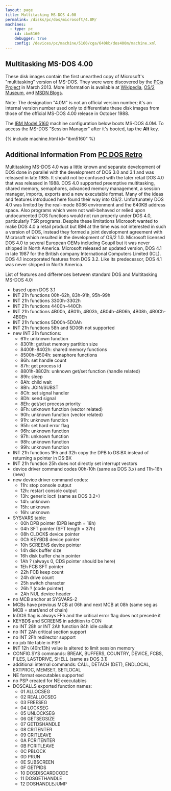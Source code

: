 ```yaml
---
layout: page
title: Multitasking MS-DOS 4.00
permalink: /disks/pc/dos/microsoft/4.0M/
machines:
  - type: pc
    id: ibm5160
    debugger: true
    config: /devices/pc/machine/5160/cga/640kb/dos400m/machine.xml
---
```


Multitasking MS-DOS 4.00
---

These disk images contain the first unearthed copy of Microsoft's "multitasking" version of MS-DOS.
They were were discovered by the [PCjs Project](/docs/about/) in March 2013.
More information is available at
[Wikipedia](http://en.wikipedia.org/wiki/Multi-tasking_MS-DOS_4.0),
[OS/2 Museum](http://www.os2museum.com/wp/?p=1769), and
[MSDN Blogs](http://blogs.msdn.com/b/larryosterman/archive/2004/03/22/94209.aspx).

Note: The designation "4.0M" is not an official version number; it's an internal version number used only to
differentiate these disk images from those of the official MS-DOS 4.00 release in October 1988.

The [IBM Model 5160](/devices/pc/machine/) machine configuration below boots MS-DOS 4.0M.  To access the MS-DOS
"Session Manager" after it's booted, tap the **Alt** key.

{% include machine.html id="ibm5160" %}

Additional Information From [PC DOS Retro](https://sites.google.com/site/pcdosretro/multitaskingdos4)
---

Multitasking MS-DOS 4.0 was a little known and separate development of DOS done in parallel with the development
of DOS 3.0 and 3.1 and was released in late 1985.  It should not be confused with the later retail DOS 4.0 that was
released in 1988.  DOS 4.0 supported preemptive multitasking, shared memory, semaphores, advanced memory management,
a session manager, imports, exports and a new executable format.  Many of the ideas and features introduced here found
their way into OS/2.  Unfortunately DOS 4.0 was limited by the real-mode 8086 environment and the 640KB address space.
Also programs which were not well-behaved or relied upon undocumented DOS functions would not run properly under
DOS 4.0, particularly TSR programs.  Despite these limitations Microsoft wanted to make DOS 4.0 a retail product but
IBM at the time was not interested in such a version of DOS, instead they formed a joint development agreement with
Microsoft which resulted in the development of OS/2 1.0.  Microsoft licensed DOS 4.0 to several European OEMs including
Goupil but it was never shipped in North America.  Microsoft released an updated version, DOS 4.1 in late 1987 for
the British company International Computers Limited (ICL).  DOS 4.1 incorporated features from DOS 3.2.  Like its
predecessor, DOS 4.1 was never shipped in North America.
 
List of features and differences between standard DOS and Multitasking MS-DOS 4.0:

* based upon DOS 3.1
* INT 21h functions 00h-62h, 83h-91h, 95h-99h
* INT 21h functions 3300h-3302h
* INT 21h functions 4400h-440Ch
* INT 21h functions 4B00h, 4B01h, 4B03h, 4B04h-4B06h, 4B08h, 4B0Ch-4B0Eh
* INT 21h functions 5D00h-5D0Ah
* INT 21h functions 58h and 5D06h not supported
* new INT 21h functions:
	* 61h: unknown function
	* 8301h: get/set memory partition size
	* 8400h-8402h: shared memory functions
	* 8500h-8504h: semaphore functions
	* 86h: set handle count
	* 87h: get process id
	* 8801h-8802h: unknown get/set function (handle related)
	* 89h: sleep
	* 8Ah: child wait
	* 8Bh: JOIN/SUBST
	* 8Ch: set signal handler
	* 8Dh: send signal
	* 8Eh: get/set process priority
	* 8Fh: unknown function (vector related)
	* 90h: unknown function (vector related)
	* 91h: unknown function
	* 95h: set hard error flag
	* 96h: unknown function
	* 97h: unknown function
	* 98h: unknown function
	* 99h: unknown function
* INT 21h functions 1Fh and 32h copy the DPB to DS:BX instead of returning a pointer in DS:BX
* INT 21h function 25h does not directly set interrupt vectors
* device driver command codes 00h-10h (same as DOS 3.x) and 11h-16h (new)
* new device driver command codes:
	* 11h: stop console output
	* 12h: restart console output
	* 13h: generic ioctl (same as DOS 3.2+)
	* 14h: unknown
	* 15h: unknown
	* 16h: unknown
* SYSVARS table:
	* 00h DPB pointer (DPB length = 18h)
	* 04h SFT pointer (SFT length = 37h)
	* 08h CLOCK$ device pointer
	* 0Ch KEYBD$ device pointer
	* 10h SCREEN$ device pointer
	* 14h disk buffer size
	* 16h disk buffer chain pointer
	* 1Ah ? (always 0, CDS pointer should be here)
	* 1Eh FCB SFT pointer
	* 22h FCB keep count
	* 24h drive count
	* 25h switch character
	* 26h ? (code pointer)
	* 2Ah NUL device header
* no MCB anchor at SYSVARS-2
* MCBs have previous MCB at 06h and next MCB at 08h (same seg as MCB = start/end of chain)
* InDOS flag is always FFh and the critical error flag does not precede it
* KEYBD$ and SCREEN$ in addition to CON
* no INT 28h or INT 2Ah function 84h idle callout
* no INT 2Ah critical section support
* no INT 2Fh redirector support
* no job file table in PSP
* INT 12h (40h:13h) value is altered to limit session memory
* CONFIG.SYS commands: BREAK, BUFFERS, COUNTRY, DEVICE, FCBS, FILES, LASTDRIVE, SHELL (same as DOS 3.1)
* additional internal commands: CALL, DETACH (DET), ENDLOCAL, EXTPROC, MEMSET, SETLOCAL
* NE format executables supported
* no PSP created for NE executables
* DOSCALLS exported function names:
	* 01 ALLOCSEG
	* 02 REALLOCSEG
	* 03 FREESEG
	* 04 LOCKSEG
	* 05 UNLOCKSEG
	* 06 GETSEGSIZE
	* 07 GETDSHANDLE
	* 08 CRITENTER
	* 09 CRITLEAVE
	* 0A FCRITENTER
	* 0B FCRITLEAVE
	* 0C PBLOCK
	* 0D PRUN
	* 0E SUBSCREEN
	* 0F GETPIDS
	* 10 DOSDISCARDCODE
	* 11 DOSGETHANDLE
	* 12 DOSHANDLEJUMP
